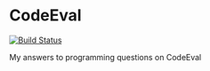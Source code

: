 # CodeEval
[![Build Status](https://travis-ci.org/chenj7/CodeEval.svg?branch=master)](https://travis-ci.org/chenj7/CodeEval)

My answers to programming questions on CodeEval
